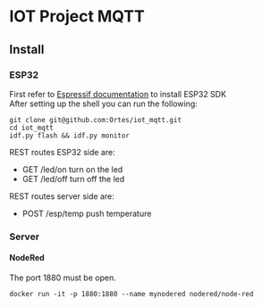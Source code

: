 # IOT Project MQTT

## Install

### ESP32
First refer to [Espressif documentation](https://docs.espressif.com/projects/esp-idf/en/latest/esp32/get-started/) to install ESP32 SDK  
After setting up the shell you can run the following:
```shell script
git clone git@github.com:Ortes/iot_mqtt.git
cd iot_mqtt
idf.py flash && idf.py monitor
```
REST routes ESP32 side are:
- GET /led/on turn on the led
- GET /led/off turn off the led

REST routes server side are:
- POST /esp/temp push temperature

### Server

#### NodeRed
The port 1880 must be open.
```shell script
docker run -it -p 1880:1880 --name mynodered nodered/node-red
```

